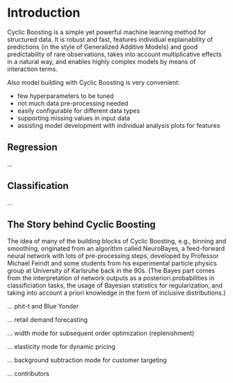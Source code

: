 # Introduction

Cyclic Boosting is a simple yet powerful machine learning method for structured
data. It is robust and fast, features individual explainability of predictions
(in the style of Generalized Additive Models) and good predictability of rare
observations, takes into account multiplicative effects in a natural way, and
enables highly complex models by means of interaction terms.

Also model building with Cyclic Boosting is very convenient:
* few hyperparameters to be tuned
* not much data pre-processing needed
* easily configurable for different data types
* supporting missing values in input data
* assisting model development with individual analysis plots for features

Regression
----------

...

Classification
--------------

...

The Story behind Cyclic Boosting
--------------------------------

The idea of many of the building blocks of Cyclic Boosting, e.g., binning and
smoothing, originated from an algorithm called NeuroBayes, a feed-forward
neural network with lots of pre-processing steps, developed by Professor
Michael Feindt and some students from his experimental particle physics group
at University of Karlsruhe back in the 90s. (The Bayes part comes from the
interpretation of network outputs as a posteriori probabilities in
classificiation tasks, the usage of Bayesian statistics for regularization, and
taking into account a priori knowledge in the form of inclusive distributions.)

... phit-t and Blue Yonder

... retail demand forecasting

... width mode for subsequent order optimization (replenishment)

... elasticity mode for dynamic pricing

... background subtraction mode for customer targeting

... contributors